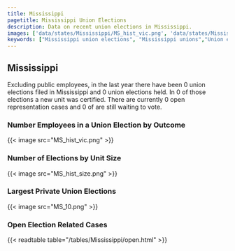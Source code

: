 ```yaml
---
title: Mississippi
pagetitle: Mississippi Union Elections
description: Data on recent union elections in Mississippi.
images: ['data/states/Mississippi/MS_hist_vic.png', 'data/states/Mississippi/MS_hist_size.png', 'data/states/Mississippi/MS_10.png']
keywords: ["Mississippi union elections", "Mississippi unions","Union elections"]
---
```

##  Mississippi

Excluding public employees, in the last year there have been 0 union elections filed in Mississippi and 0 union elections held. In 0 of those elections a new unit was certified. There are currently 0 open representation cases and 0 of are still waiting to vote.

### Number Employees in a Union Election by Outcome
{{< image src="MS_hist_vic.png" >}}

### Number of Elections by Unit Size
{{< image src="MS_hist_size.png" >}}

### Largest Private Union Elections
{{< image src="MS_10.png" >}}

### Open Election Related Cases
{{< readtable table="/tables/Mississippi/open.html" >}}

